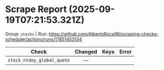 # Scrape Report (2025-09-19T07:21:53.321Z)

Group: `stocks`  |  Run: https://github.com/AlbertoRoca96/scraping-checks-scheduler/actions/runs/17851453134

| Check | Changed | Keys | Error |
|---|:---:|:--|:--|
| `stock_ntdoy_global_quote` | — |  |  |
